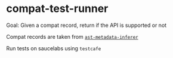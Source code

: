 compat-test-runner
==================
Goal: Given a compat record, return if the API is supported or not

Compat records are taken from [`ast-metadata-inferer`](https://github.com/amilajack/ast-metadata-inferer)

Run tests on saucelabs using `testcafe`